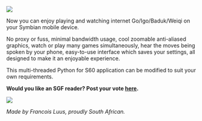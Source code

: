 [![](http://pandapy.googlecode.com/files/PandaPyPane_v3.jpg)](http://pandapy.googlecode.com/files/PandaPy_v1_1_2_logo.PNG)

Now you can enjoy playing and watching internet Go/Igo/Baduk/Weiqi on
your Symbian mobile device.

No proxy or fuss, minimal bandwidth usage, cool zoomable anti-aliased
graphics, watch or play many games simultaneously, hear the moves being
spoken by your phone, easy-to-use interface which saves your settings,
all designed to make it an enjoyable experience.

This multi-threaded Python for S60 application can be modified to suit
your own requirements.

**Would you like an SGF reader? Post your vote [here](http://code.google.com/p/pandapy/issues/detail?id=10).**

[![](http://pandapy.googlecode.com/files/Map20090905.jpg)](http://pandapy.googlecode.com/files/PandaPyAnalytics20080904-20090904.pdf)

_Made by Francois Luus, proudly South African._